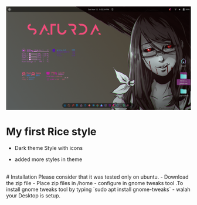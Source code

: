 <img src="poc.png"
     alt="Rice style"
     style="justify-content: center;" />
#  My first Rice style
* Dark theme Style with icons
- added more styles in theme
<br>
# Installation
  Please consider that it was tested only on ubuntu.
- Download the zip file
- Place zip files in /home
- configure in gnome tweaks tool .To install gnome tweaks tool by typing `sudo apt install gnome-tweaks`
- walah your Desktop is setup.
